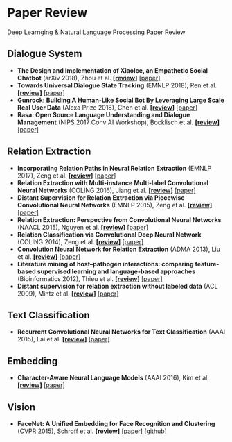 # Paper Review
Deep Learnging & Natural Language Processing Paper Review


## Dialogue System
* **The Design and Implementation of XiaoIce, an Empathetic Social Chatbot** (arXiv 2018), Zhou et al. **[[review]](dialogue_system/The_Design_and_Implementation_of_XiaoIce,_an_Empathetic_Social_Chatbot/review.md)** [[paper]](https://arxiv.org/abs/1812.08989)
* **Towards Universal Dialogue State Tracking** (EMNLP 2018), Ren et al. **[[review]](dialogue_system/Towards_Universal_Dialogue_State_Tracking/review.md)** [[paper]](https://arxiv.org/abs/1810.09587)
* **Gunrock: Building A Human-Like Social Bot By Leveraging Large Scale Real User Data** (Alexa Prize 2018), Chen et al. **[[review]](dialogue_system/Gunrock-_Building_A_Human-Like_Social_Bot_By_Leveraging_Large_Scale_User_Data/review.md)** [[paper]](https://pdfs.semanticscholar.org/b402/b85ad45e3ac51f1da8ee718373082ce24f47.pdf)
* **Rasa: Open Source Language Understanding and Dialogue Management** (NIPS 2017 Conv AI Workshop), Bocklisch et al. **[[review]](dialogue_system/Rasa-_Open_Source_Language_Understanding_and_Dialogue_Management/review.md)** [[paper]](https://arxiv.org/abs/1712.05181)

## Relation Extraction
* **Incorporating Relation Paths in Neural Relation Extraction** (EMNLP 2017), Zeng et al. **[[review]](/relation_extraction/Incorporating_Relation_Paths_in_Neural_Relation_Extraction/review.md)** [[paper]](http://aclweb.org/anthology/D17-1186)
* **Relation Extraction with Multi-instance Multi-label Convolutional Neural Networks** (COLING 2016), Jiang et al. **[[review]](/relation_extraction/Relation_Extraction_with_Multi-instance_Multi-label_Convolutional_Neural_Networks/review.md)** [[paper]](https://pdfs.semanticscholar.org/8731/369a707046f3f8dd463d1fd107de31d40a24.pdf)
* **Distant Supervision for Relation Extraction via Piecewise Convolutional Neural Networks** (EMNLP 2015), Zeng et al. **[[review]](/relation_extraction/Distant_Supervision_for_Relation_Extraction_via_Piecewise_Convolutional_Neural_Networks/review.md)** [[paper]](http://www.emnlp2015.org/proceedings/EMNLP/pdf/EMNLP203.pdf)
* **Relation Extraction: Perspective from Convolutional Neural Networks** (NAACL 2015), Nguyen et al. **[[review]](/relation_extraction/Relation_Extraction-Perspective_from_Convolutional_Neural_Networks/review.md)** [[paper]](http://www.cs.nyu.edu/~thien/pubs/vector15.pdf)
* **Relation Classification via Convolutional Deep Neural Network** (COLING 2014), Zeng et al. **[[review]](/relation_extraction/Relation_Classification_via_Convolutional_Deep_Neural_Network/review.md)** [[paper]](http://www.aclweb.org/anthology/C14-1220)
* **Convolution Neural Network for Relation Extraction** (ADMA 2013), Liu et al. **[[review]](/relation_extraction/Convolution_Neural_Network_for_Relation_Extraction/review.md)** [[paper]](https://link.springer.com/chapter/10.1007/978-3-642-53917-6_21)
* **Literature mining of host–pathogen interactions: comparing feature-based supervised learning and language-based approaches** (Bioinformatics 2012), Thieu et al. **[[review]](relation_extraction/Literature_mining_of_host–pathogen_interactions_comparing_feature-based_supervised_learning_and_language-based_approaches/review.md)** [[paper]](https://www.ncbi.nlm.nih.gov/pubmed/22285561)
* **Distant supervision for relation extraction without labeled data** (ACL 2009), Mintz et al. **[[review]](/relation_extraction/Distant_supervision_for_relation_extraction_without_labeled_data/review.md)** [[paper]](https://web.stanford.edu/~jurafsky/mintz.pdf)


## Text Classification
* **Recurrent Convolutional Neural Networks for Text Classification** (AAAI 2015), Lai et al. **[[review]](/text_classification/Recurrent_Convolutional_Neural_Networks_for_Text_Classification/review.md)** [[paper]](https://www.aaai.org/ocs/index.php/AAAI/AAAI15/paper/view/9745)


## Embedding
* **Character-Aware Neural Language Models** (AAAI 2016), Kim et al. **[[review]](/embedding/Character-Aware_Neural_Language_Models/review.md)** [[paper]](https://arxiv.org/pdf/1508.06615.pdf)


## Vision
* **FaceNet: A Unified Embedding for Face Recognition and Clustering** (CVPR 2015), Schroff et al. **[[review]](/vision/FaceNet-A_Unified_Embedding_for_Face_Recognition_and_Clustering/review.md)** [[paper]](https://arxiv.org/abs/1503.03832) [[github]](https://github.com/davidsandberg/facenet)
